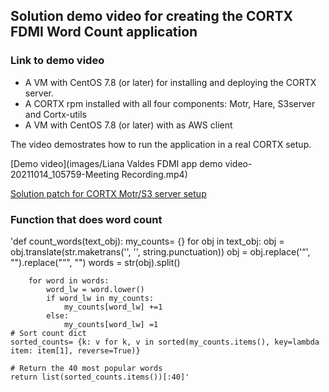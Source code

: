 ## Solution demo video for creating the CORTX FDMI Word Count application


### Link to demo video 

- A VM with CentOS 7.8 (or later) for installing and deploying the CORTX server.
- A CORTX rpm installed with all four components: Motr, Hare, S3server and Cortx-utils 
- A VM with CentOS 7.8 (or later) with as AWS client 

The video demostrates how to run the application in a real CORTX setup.

[Demo video](images/Liana Valdes FDMI app demo video-20211014_105759-Meeting Recording.mp4)

[Solution patch for CORTX Motr/S3 server setup](https://gist.github.com/trshaffer/9b2fd7f352e3dc3f688af789e3e451d7#file-0001-local-changes-patch)

### Function that does word count

'def count_words(text_obj):
    my_counts= {}
    for obj in text_obj:
        obj = obj.translate(str.maketrans('', '', string.punctuation))
        obj = obj.replace('“', "").replace("”", "")
        words = str(obj).split()

        for word in words:
            word_lw = word.lower()
            if word_lw in my_counts:
                my_counts[word_lw] +=1
            else:
                my_counts[word_lw] =1
    # Sort count dict
    sorted_counts= {k: v for k, v in sorted(my_counts.items(), key=lambda item: item[1], reverse=True)}
    
    # Return the 40 most popular words           
    return list(sorted_counts.items())[:40]'


